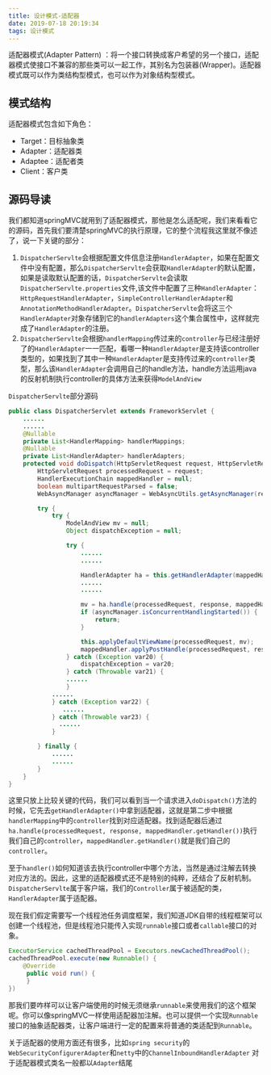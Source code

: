 ```yaml
---
title: 设计模式-适配器
date: 2019-07-18 20:19:34
tags: 设计模式
---
```




适配器模式(Adapter Pattern) ：将一个接口转换成客户希望的另一个接口，适配器模式使接口不兼容的那些类可以一起工作，其别名为包装器(Wrapper)。适配器模式既可以作为类结构型模式，也可以作为对象结构型模式。

## 模式结构

适配器模式包含如下角色：

- Target：目标抽象类
- Adapter：适配器类
- Adaptee：适配者类
- Client：客户类

<!--more-->

## 源码导读

我们都知道springMVC就用到了适配器模式，那他是怎么适配呢，我们来看看它的源码，首先我们要清楚springMVC的执行原理，它的整个流程我这里就不像述了，说一下关键的部分：

1. `DispatcherServlte`会根据配置文件信息注册`HandlerAdapter`，如果在配置文件中没有配置，那么`DispatcherServlte`会获取`HandlerAdapter`的默认配置，如果是读取默认配置的话，`DispatcherServlte`会读取`DispatcherServlte.properties`文件,该文件中配置了三种`HandlerAdapter`：`HttpRequestHandlerAdapter`，`SimpleControllerHandlerAdapter`和`AnnotationMethodHandlerAdapter`。`DispatcherServlte`会将这三个`HandlerAdapter`对象存储到它的`handlerAdapters`这个集合属性中，这样就完成了`HandlerAdapter`的注册。
2. `DispatcherServlte`会根据`handlerMapping`传过来的`controller`与已经注册好了的`HandlerAdapter`一一匹配，看哪一种`HandlerAdapter`是支持该controller类型的，如果找到了其中一种`HandlerAdapter`是支持传过来的`controller`类型，那么该`HandlerAdapter`会调用自己的handle方法，handle方法运用java的反射机制执行controller的具体方法来获得`ModelAndView`

`DispatcherServlte`部分源码

```java
public class DispatcherServlet extends FrameworkServlet {
    ......
    ......
    @Nullable
    private List<HandlerMapping> handlerMappings;
    @Nullable
    private List<HandlerAdapter> handlerAdapters;
 	protected void doDispatch(HttpServletRequest request, HttpServletResponse response) throws Exception {
        HttpServletRequest processedRequest = request;
        HandlerExecutionChain mappedHandler = null;
        boolean multipartRequestParsed = false;
        WebAsyncManager asyncManager = WebAsyncUtils.getAsyncManager(request);

        try {
            try {
                ModelAndView mv = null;
                Object dispatchException = null;

                try {
                    ......
                    ......

                    HandlerAdapter ha = this.getHandlerAdapter(mappedHandler.getHandler());
                    ......
                    ......

                    mv = ha.handle(processedRequest, response, mappedHandler.getHandler());
                    if (asyncManager.isConcurrentHandlingStarted()) {
                        return;
                    }

                    this.applyDefaultViewName(processedRequest, mv);
                    mappedHandler.applyPostHandle(processedRequest, response, mv);
                } catch (Exception var20) {
                    dispatchException = var20;
                } catch (Throwable var21) {
				......
                }
			......
            } catch (Exception var22) {
               ......
            } catch (Throwable var23) {
 			  ......
            }

        } finally {
            ......
            ......
        }
    }
}
```

这里只放上比较关键的代码，我们可以看到当一个请求进入`doDispatch()`方法的时候，它先去`getHandlerAdapter()`中拿到适配器，这就是第二步中根据`handlerMapping`中的`controller`找到对应适配器。找到适配器后通过`ha.handle(processedRequest, response, mappedHandler.getHandler())`执行我们自己的`controller`，`mappedHandler.getHandler()`就是我们自己的`controller`。

至于`handler()`如何知道该去执行controller中哪个方法，当然是通过注解去转换对应方法的。因此，这里的适配器模式还不是特别的纯粹，还结合了反射机制。`DispatcherServlte`属于客户端，我们的`Controller`属于被适配的类，`HandlerAdapter`属于适配器。

现在我们假定需要写一个线程池任务调度框架，我们知道JDK自带的线程框架可以创建一个线程池，但是线程池只能传入实现`runnable`接口或者`callable`接口的对象。

```java
ExecutorService cachedThreadPool = Executors.newCachedThreadPool();
cachedThreadPool.execute(new Runnable() {
    @Override
     public void run() {
     }
})
```

那我们要咋样可以让客户端使用的时候无须继承`runnable`来使用我们的这个框架呢。你可以像springMVC一样使用适配器加注解。也可以提供一个实现`Runnable`接口的抽象适配器类，让客户端进行一定的配置来将普通的类适配到`Runnable`。

关于适配器的使用方面还有很多，比如`spring security`的`WebSecurityConfigurerAdapter`和`netty`中的`ChannelInboundHandlerAdapter` 对于适配器模式类名一般都以`Adapter`结尾

